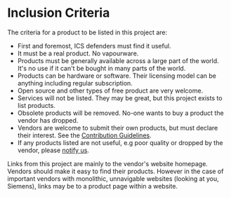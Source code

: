 # Inclusion Criteria

The criteria for a product to be listed in this project are:
* First and foremost, ICS defenders must find it useful.
* It must be a real product. No vapourware. 
* Products must be generally available across a large part of the world. It's no use if it can't be bought in many parts of the world.
* Products can be hardware or software. Their licensing model can be anything including regular subscription.
* Open source and other types of free product are very welcome.
* Services will not be listed. They may be great, but this project exists to list products.
* Obsolete products will be removed. No-one wants to buy a product the vendor has dropped.
* Vendors are welcome to submit their own products, but must declare their interest. See the [Contribution Guidelines](Contributing.md).
* If any products listed are not useful, e.g poor quality or dropped by the vendor, please [notify us](Contributing.md).

Links from this project are mainly to the vendor's website homepage. Vendors should make it easy to find their products. However in the case of important vendors with monolithic, unnavigable websites (looking at you, Siemens), links may be to a product page within a website.
